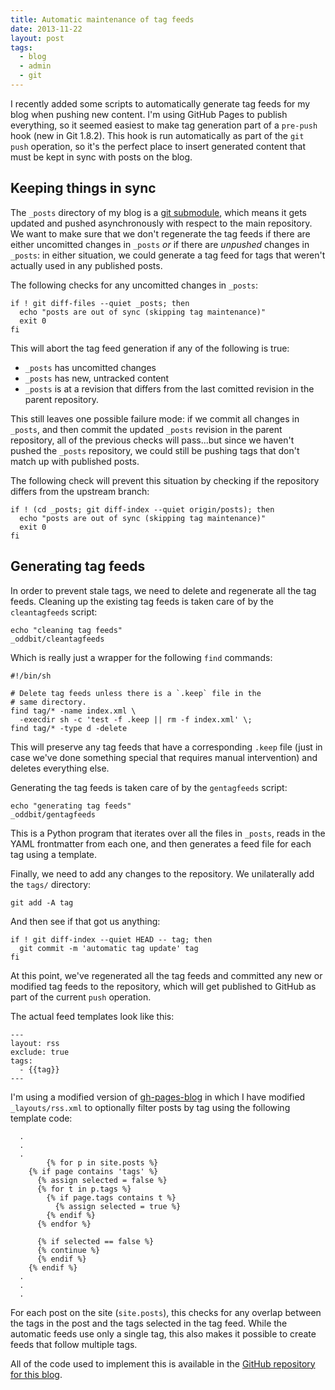 ```yaml
---
title: Automatic maintenance of tag feeds
date: 2013-11-22
layout: post
tags:
  - blog
  - admin
  - git
---
```


I recently added some scripts to automatically generate tag feeds for
my blog when pushing new content.  I'm using GitHub Pages to publish
everything, so it seemed easiest to make tag generation part of a
`pre-push` hook (new in Git 1.8.2).  This hook is run automatically as
part of the `git push` operation, so it's the perfect place to insert
generated content that must be kept in sync with posts on the blog.

## Keeping things in sync

The `_posts` directory of my blog is a [git submodule][], which means
it gets updated and pushed asynchronously with respect to the main
repository.  We want to make sure that we don't regenerate the tag
feeds if there are either uncomitted changes in `_posts` *or* if there
are *unpushed* changes in `_posts`: in either situation, we could
generate a tag feed for tags that weren't actually used in any
published posts.

[git submodule]: http://git-scm.com/book/en/Git-Tools-Submodules

The following checks for any uncomitted changes in `_posts`:

    if ! git diff-files --quiet _posts; then
      echo "posts are out of sync (skipping tag maintenance)"
      exit 0
    fi

This will abort the tag feed generation if any of the following is
true:

- `_posts` has uncomitted changes
- `_posts` has new, untracked content
- `_posts` is at a revision that differs from the last comitted
  revision in the parent repository.

This still leaves one possible failure mode: if we commit all changes
in `_posts`, and then commit the updated `_posts` revision in the
parent repository, all of the previous checks will pass...but since we
haven't pushed the `_posts` repository, we could still be pushing tags
that don't match up with published posts.

The following check will prevent this situation by checking if the
repository differs from the upstream branch:

    if ! (cd _posts; git diff-index --quiet origin/posts); then
      echo "posts are out of sync (skipping tag maintenance)"
      exit 0
    fi

## Generating tag feeds

In order to prevent stale tags, we need to delete and regenerate all
the tag feeds.  Cleaning up the existing tag feeds is taken care of by
the `cleantagfeeds` script:

    echo "cleaning tag feeds"
    _oddbit/cleantagfeeds

Which is really just a wrapper for the following `find` commands:

    #!/bin/sh

    # Delete tag feeds unless there is a `.keep` file in the
    # same directory.
    find tag/* -name index.xml \
      -execdir sh -c 'test -f .keep || rm -f index.xml' \;
    find tag/* -type d -delete

This will preserve any tag feeds that have a corresponding `.keep`
file (just in case we've done something special that requires manual
intervention) and deletes everything else.

Generating the tag feeds is taken care of by the `gentagfeeds`
script:

    echo "generating tag feeds"
    _oddbit/gentagfeeds

This is a Python program that iterates over all the files in `_posts`,
reads in the YAML frontmatter from each one, and then generates a feed
file for each tag using a template.

Finally, we need to add any changes to the repository.  We
unilaterally add the `tags/` directory:

    git add -A tag

And then see if that got us anything:

    if ! git diff-index --quiet HEAD -- tag; then
      git commit -m 'automatic tag update' tag
    fi

At this point, we've regenerated all the tag feeds and committed any
new or modified tag feeds to the repository, which will get published
to GitHub as part of the current `push` operation.

The actual feed templates look like this:

    ---
    layout: rss
    exclude: true
    tags:
      - {{tag}}
    ---

I'm using a modified version of [gh-pages-blog][] in which I have
modified `_layouts/rss.xml` to optionally filter posts by tag using
the following template code:

      .
      .
      .
			{% for p in site.posts %}
        {% if page contains 'tags' %}
          {% assign selected = false %}
          {% for t in p.tags %}
            {% if page.tags contains t %}
              {% assign selected = true %}
            {% endif %}
          {% endfor %}

          {% if selected == false %}
          {% continue %}
          {% endif %}
        {% endif %}
      .
      .
      .

For each post on the site (`site.posts`), this checks for any overlap
between the tags in the post and the tags selected in the tag feed.
While the automatic feeds use only a single tag, this also makes it
possible to create feeds that follow multiple tags.

All of the code used to implement this is available in the [GitHub
repository for this blog][repo].

[repo]: http://github.com/larsks/blog.oddbit.com/
[gh-pages-blog]: https://github.com/thedereck/gh-pages-blog/

